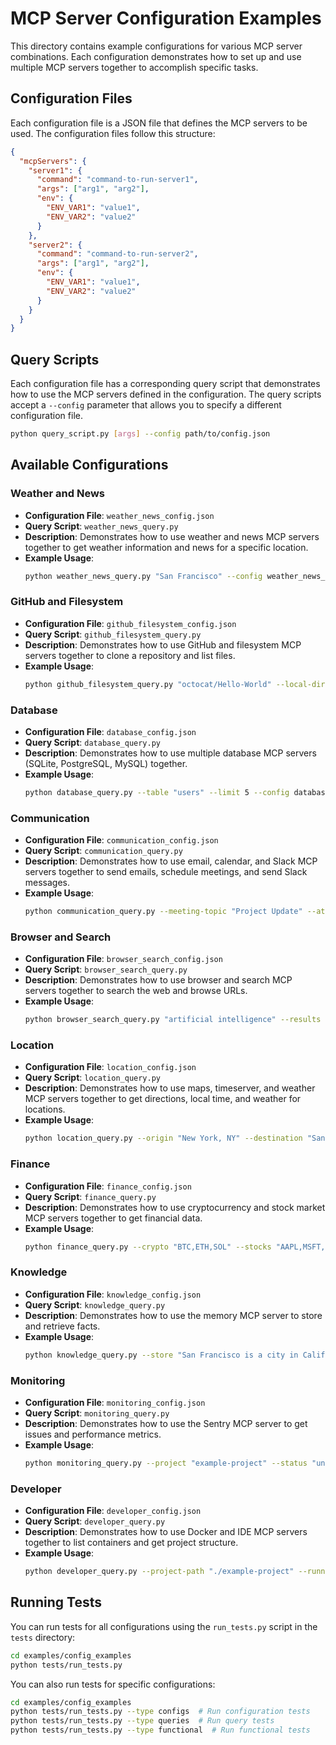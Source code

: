 # MCP Server Configuration Examples

This directory contains example configurations for various MCP server combinations. Each configuration demonstrates how to set up and use multiple MCP servers together to accomplish specific tasks.

## Configuration Files

Each configuration file is a JSON file that defines the MCP servers to be used. The configuration files follow this structure:

```json
{
  "mcpServers": {
    "server1": {
      "command": "command-to-run-server1",
      "args": ["arg1", "arg2"],
      "env": {
        "ENV_VAR1": "value1",
        "ENV_VAR2": "value2"
      }
    },
    "server2": {
      "command": "command-to-run-server2",
      "args": ["arg1", "arg2"],
      "env": {
        "ENV_VAR1": "value1",
        "ENV_VAR2": "value2"
      }
    }
  }
}
```

## Query Scripts

Each configuration file has a corresponding query script that demonstrates how to use the MCP servers defined in the configuration. The query scripts accept a `--config` parameter that allows you to specify a different configuration file.

```bash
python query_script.py [args] --config path/to/config.json
```

## Available Configurations

### Weather and News

- **Configuration File**: `weather_news_config.json`
- **Query Script**: `weather_news_query.py`
- **Description**: Demonstrates how to use weather and news MCP servers together to get weather information and news for a specific location.
- **Example Usage**:
  ```bash
  python weather_news_query.py "San Francisco" --config weather_news_config.json
  ```

### GitHub and Filesystem

- **Configuration File**: `github_filesystem_config.json`
- **Query Script**: `github_filesystem_query.py`
- **Description**: Demonstrates how to use GitHub and filesystem MCP servers together to clone a repository and list files.
- **Example Usage**:
  ```bash
  python github_filesystem_query.py "octocat/Hello-World" --local-dir "./repo" --config github_filesystem_config.json
  ```

### Database

- **Configuration File**: `database_config.json`
- **Query Script**: `database_query.py`
- **Description**: Demonstrates how to use multiple database MCP servers (SQLite, PostgreSQL, MySQL) together.
- **Example Usage**:
  ```bash
  python database_query.py --table "users" --limit 5 --config database_config.json
  ```

### Communication

- **Configuration File**: `communication_config.json`
- **Query Script**: `communication_query.py`
- **Description**: Demonstrates how to use email, calendar, and Slack MCP servers together to send emails, schedule meetings, and send Slack messages.
- **Example Usage**:
  ```bash
  python communication_query.py --meeting-topic "Project Update" --attendees "alice@example.com,bob@example.com" --channel "general" --config communication_config.json
  ```

### Browser and Search

- **Configuration File**: `browser_search_config.json`
- **Query Script**: `browser_search_query.py`
- **Description**: Demonstrates how to use browser and search MCP servers together to search the web and browse URLs.
- **Example Usage**:
  ```bash
  python browser_search_query.py "artificial intelligence" --results 3 --config browser_search_config.json
  ```

### Location

- **Configuration File**: `location_config.json`
- **Query Script**: `location_query.py`
- **Description**: Demonstrates how to use maps, timeserver, and weather MCP servers together to get directions, local time, and weather for locations.
- **Example Usage**:
  ```bash
  python location_query.py --origin "New York, NY" --destination "San Francisco, CA" --stops "Chicago, IL;Denver, CO" --config location_config.json
  ```

### Finance

- **Configuration File**: `finance_config.json`
- **Query Script**: `finance_query.py`
- **Description**: Demonstrates how to use cryptocurrency and stock market MCP servers together to get financial data.
- **Example Usage**:
  ```bash
  python finance_query.py --crypto "BTC,ETH,SOL" --stocks "AAPL,MSFT,GOOGL" --config finance_config.json
  ```

### Knowledge

- **Configuration File**: `knowledge_config.json`
- **Query Script**: `knowledge_query.py`
- **Description**: Demonstrates how to use the memory MCP server to store and retrieve facts.
- **Example Usage**:
  ```bash
  python knowledge_query.py --store "San Francisco is a city in California." --query "San Francisco" --limit 5 --config knowledge_config.json
  ```

### Monitoring

- **Configuration File**: `monitoring_config.json`
- **Query Script**: `monitoring_query.py`
- **Description**: Demonstrates how to use the Sentry MCP server to get issues and performance metrics.
- **Example Usage**:
  ```bash
  python monitoring_query.py --project "example-project" --status "unresolved" --limit 5 --config monitoring_config.json
  ```

### Developer

- **Configuration File**: `developer_config.json`
- **Query Script**: `developer_query.py`
- **Description**: Demonstrates how to use Docker and IDE MCP servers together to list containers and get project structure.
- **Example Usage**:
  ```bash
  python developer_query.py --project-path "./example-project" --running-only --config developer_config.json
  ```

## Running Tests

You can run tests for all configurations using the `run_tests.py` script in the `tests` directory:

```bash
cd examples/config_examples
python tests/run_tests.py
```

You can also run tests for specific configurations:

```bash
cd examples/config_examples
python tests/run_tests.py --type configs  # Run configuration tests
python tests/run_tests.py --type queries  # Run query tests
python tests/run_tests.py --type functional  # Run functional tests
